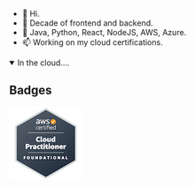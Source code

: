 - 👋 Hi.
- 👀 Decade of frontend and backend.
- 🌱 Java, Python, React, NodeJS, AWS, Azure.
- 📫 Working on my cloud certifications.

  


<!---
j0y0nt/j0y0nt is a ✨ special ✨ repository because its `README.md` (this file) appears on your GitHub profile.
You can click the Preview link to take a look at your changes.
--->
<details open>
  
## Badges

<summary>In the cloud....</summary>
<picture>  
  <img alt="Shows an illustrated sun in light mode and a moon with stars in dark mode." src="https://github.com/j0y0nt/j0y0nt/blob/main/aws-certified-cloud-practitioner.png">
</picture>

</details>
